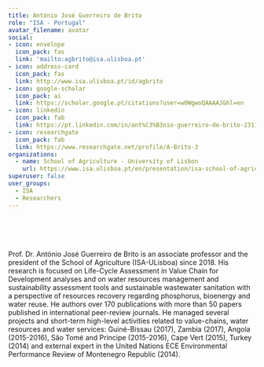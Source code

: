 ```yaml
---
title: António José Guerreiro de Brito
role: "ISA - Portugal"
avatar_filename: avatar
social:
- icon: envelope
  icon_pack: fas
  link: 'mailto:agbrito@isa.ulisboa.pt'
- icon: address-card
  icon_pack: fas
  link: http://www.isa.ulisboa.pt/id/agbrito
- icon: google-scholar
  icon_pack: ai
  link: https://scholar.google.pt/citations?user=wOWgwoQAAAAJ&hl=en
- icon: linkedin
  icon_pack: fab
  link: https://pt.linkedin.com/in/ant%C3%B3nio-guerreiro-de-brito-23119016
- icon: researchgate
  icon_pack: fab
  link: https://www.researchgate.net/profile/A-Brito-3
organizations:
  - name: School of Agriculture - University of Lisbon
    url: https://www.isa.ulisboa.pt/en/presentation/isa-school-of-agriculture
superuser: false
user_groups:
  - ISA
  - Researchers
---
```

<br />
<br />
<br />
<br />
Prof. Dr. António José Guerreiro de Brito is an associate professor and the president of the School of Agriculture (ISA-ULisboa) since 2018. His research is focused on Life-Cycle Assessment in Value Chain for Development analyses and on water resources management and sustainability assessment tools and sustainable wastewater sanitation with a perspective of resources recovery regarding phosphorus, bioenergy and water reuse. He authors over 170 publications with more than 50 papers published in international peer-review journals. He managed several projects and short-term high-level activities related to value-chains, water resources and water services: Guiné-Bissau (2017), Zambia (2017), Angola (2015-2016), São Tomé and Principe (2015-2016), Cape Vert (2015), Turkey (2014) and external expert in the United Nations ECE Environmental Performance Review of Montenegro Republic (2014).
